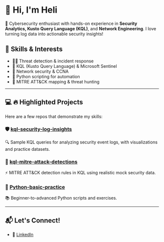 # 👋 Hi, I'm Heli

🎯 Cybersecurity enthusiast with hands-on experience in **Security Analytics, Kusto Query Language (KQL)**, and **Network Engineering**. I love turning log data into actionable security insights!

## 🧠 Skills & Interests
- 🕵️‍♀️ Threat detection & incident response
- 🔐 KQL (Kusto Query Language) & Microsoft Sentinel
- 📡 Network security & CCNA
- 🐍 Python scripting for automation
- 🧪 MITRE ATT&CK mapping & threat hunting

---

## 💻 🔥 Highlighted Projects
Here are a few repos that demonstrate my skills:

### 🛡️ [kql-security-log-insights](https://github.com/HeliiS/Heli-s-Cybersecurity-Home-Lab)
🔍 Sample KQL queries for analyzing security event logs, with visualizations and practice datasets.

### 🎯 [kql-mitre-attack-detections](https://github.com/HeliiS/Heli-s-Cybersecurity-Home-Lab)
⚡ MITRE ATT&CK detection rules in KQL using realistic mock security data.

### 🐍 [Python-basic-practice](https://github.com/HeliiS/Python-basic-practice)
📚 Beginner-to-advanced Python scripts and exercises.


---

## 📬 Let's Connect!
- 💼 [LinkedIn](https://linkedin.com/in/heli-shah-9843151b2)

